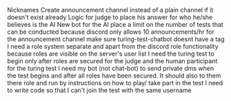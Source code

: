 Nicknames
Create announcement channel instead of a plain channel if it doesn't exist already
Logic for judge to place his answer for who he/she believes is the AI
New bot for the AI
place a limit on the number of tests that can be conducted because discord only allows 10 announcements/hr for the announcement channel
make sure turing-test-chatbot doesnt have a tag
I need a role system separate and apart from the discord role functionality because roles are visible on the server's user list
I need the turing test to begin only after roles are secured for the judge and the human participant for the turing test
I need my bot (not chat-bot) to send private dms when the test begins and after all roles have been secured. It should also to them there role and run by instructions on how to play/ take part in the test
I need to write code so that I can't join the test with the same username
